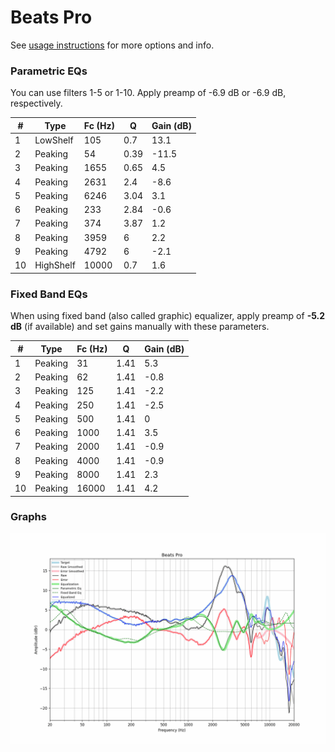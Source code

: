 # Beats Pro
See [usage instructions](https://github.com/jaakkopasanen/AutoEq#usage) for more options and info.

### Parametric EQs
You can use filters 1-5 or 1-10. Apply preamp of -6.9 dB or -6.9 dB, respectively.

|   # | Type      |   Fc (Hz) |    Q |   Gain (dB) |
|-----|-----------|-----------|------|-------------|
|   1 | LowShelf  |       105 | 0.7  |        13.1 |
|   2 | Peaking   |        54 | 0.39 |       -11.5 |
|   3 | Peaking   |      1655 | 0.65 |         4.5 |
|   4 | Peaking   |      2631 | 2.4  |        -8.6 |
|   5 | Peaking   |      6246 | 3.04 |         3.1 |
|   6 | Peaking   |       233 | 2.84 |        -0.6 |
|   7 | Peaking   |       374 | 3.87 |         1.2 |
|   8 | Peaking   |      3959 | 6    |         2.2 |
|   9 | Peaking   |      4792 | 6    |        -2.1 |
|  10 | HighShelf |     10000 | 0.7  |         1.6 |

### Fixed Band EQs
When using fixed band (also called graphic) equalizer, apply preamp of **-5.2 dB** (if available) and set gains manually with these parameters.

|   # | Type    |   Fc (Hz) |    Q |   Gain (dB) |
|-----|---------|-----------|------|-------------|
|   1 | Peaking |        31 | 1.41 |         5.3 |
|   2 | Peaking |        62 | 1.41 |        -0.8 |
|   3 | Peaking |       125 | 1.41 |        -2.2 |
|   4 | Peaking |       250 | 1.41 |        -2.5 |
|   5 | Peaking |       500 | 1.41 |         0   |
|   6 | Peaking |      1000 | 1.41 |         3.5 |
|   7 | Peaking |      2000 | 1.41 |        -0.9 |
|   8 | Peaking |      4000 | 1.41 |        -0.9 |
|   9 | Peaking |      8000 | 1.41 |         2.3 |
|  10 | Peaking |     16000 | 1.41 |         4.2 |

### Graphs
![](./Beats%20Pro.png)
